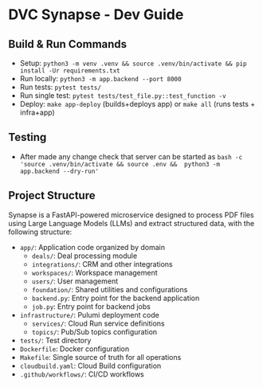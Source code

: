 # DVC Synapse - Dev Guide

## Build & Run Commands
- Setup: `python3 -m venv .venv && source .venv/bin/activate && pip install -Ur requirements.txt`
- Run locally: `python3 -m app.backend --port 8000`
- Run tests: `pytest tests/`
- Run single test: `pytest tests/test_file.py::test_function -v`
- Deploy: `make app-deploy` (builds+deploys app) or `make all` (runs tests + infra+app)


## Testing

- After made any change check that server can be started as `bash -c 'source .venv/bin/activate && source .env &&  python3 -m app.backend --dry-run'`


## Project Structure
Synapse is a FastAPI-powered microservice designed to process PDF files using Large Language Models (LLMs) and extract structured data, with the following structure:

- `app/`: Application code organized by domain
  - `deals/`: Deal processing module
  - `integrations/`: CRM and other integrations
  - `workspaces/`: Workspace management
  - `users/`: User management
  - `foundation/`: Shared utilities and configurations
  - `backend.py`: Entry point for the backend application
  - `job.py`: Entry point for backend jobs
- `infrastructure/`: Pulumi deployment code
  - `services/`: Cloud Run service definitions
  - `topics/`: Pub/Sub topics configuration
- `tests/`: Test directory
- `Dockerfile`: Docker configuration
- `Makefile`: Single source of truth for all operations
- `cloudbuild.yaml`: Cloud Build configuration
- `.github/workflows/`: CI/CD workflows
